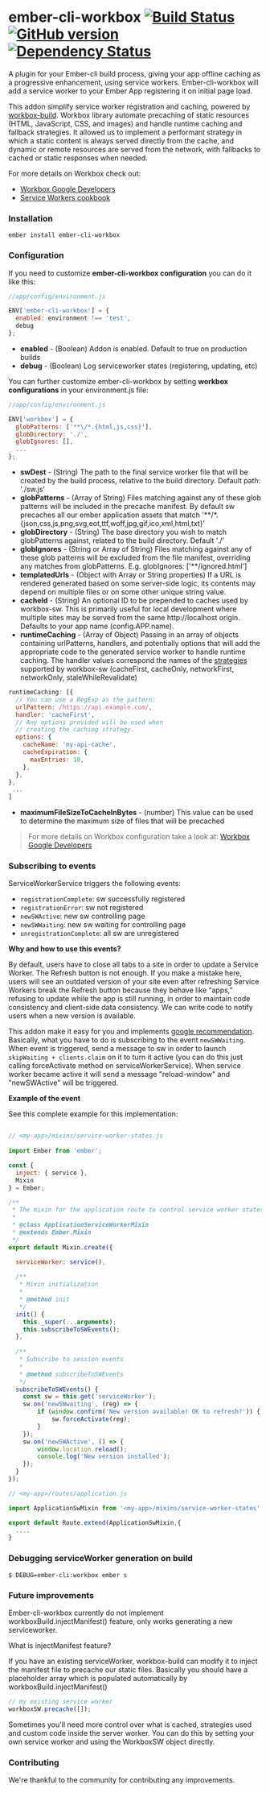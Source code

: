 ember-cli-workbox [![Build Status](https://travis-ci.org/BBVAEngineering/ember-cli-workbox.svg?branch=master)](https://travis-ci.org/BBVAEngineering/ember-cli-workbox) [![GitHub version](https://badge.fury.io/gh/BBVAEngineering%2Fember-cli-workbox.svg)](https://badge.fury.io/gh/BBVAEngineering%2Fember-cli-workbox) [![Dependency Status](https://travis-ci.org/BBVAEngineering/ember-cli-workbox.svg)](https://travis-ci.org/BBVAEngineering/ember-cli-workbox)
=================

A plugin for your Ember-cli build process, giving your app offline caching as a progressive enhancement, using service workers. Ember-cli-workbox will add a service worker to your Ember App registering it on initial page load.

This addon simplify service worker registration and caching, powered by [workbox-build](https://www.npmjs.com/package/workbox-build). Workbox library automate precaching of static resources (HTML, JavaScript, CSS, and images) and handle runtime caching and fallback strategies. It allowed us to implement a performant strategy in which a static content is always served directly from the cache, and dynamic or remote resources are served from the network, with fallbacks to cached or static responses when needed.

For more details on Workbox check out:
* [Workbox Google Developers](https://developers.google.com/web/tools/workbox/)
* [Service Workers cookbook](https://serviceworke.rs/)

### Installation

`ember install ember-cli-workbox`

### Configuration

If you need to customize **ember-cli-workbox configuration** you can do it like this:

```JavaScript
//app/config/environment.js

ENV['ember-cli-workbox'] = {
  enabled: environment !== 'test',
  debug
};
```
* **enabled** - (Boolean) Addon is enabled. Default to true on production builds
* **debug** - (Boolean) Log serviceworker states (registering, updating, etc)

You can further customize ember-cli-workbox by setting **workbox configurations** in your environment.js file:

```JavaScript
//app/config/environment.js

ENV['workbox'] = {
  globPatterns: ['**\/*.{html,js,css}'],
  globDirectory: './',
  globIgnores: [],
  ...
};
```

* **swDest** - (String) The path to the final service worker file that will be created by the build process, relative to the build directory. Default path: './sw.js'
* **globPatterns** - (Array of String) Files matching against any of these glob patterns will be included in the precache manifest. By default sw precaches all our ember application assets that match '**/*.{json,css,js,png,svg,eot,ttf,woff,jpg,gif,ico,xml,html,txt}'
* **globDirectory** - (String) The base directory you wish to match globPatterns against, related to the build directory. Default  './'
* **globIgnores** - (String or Array of String) Files matching against any of these glob patterns will be excluded from the file manifest, overriding any matches from globPatterns.
E.g. globIgnores: ['**\/ignored.html']
* **templatedUrls** - (Object with Array or String properties) If a URL is rendered generated based on some server-side logic, its contents may depend on multiple files or on some other unique string value.
* **cacheId** - (String) An optional ID to be prepended to caches used by workbox-sw. This is primarily useful for local development where multiple sites may be served from the same http://localhost origin. Defaults to your app name (config.APP.name).
* **runtimeCaching** - (Array of Object) Passing in an array of objects containing urlPatterns, handlers, and potentially options that will add the appropriate code to the generated service worker to handle runtime caching. The handler values correspond the names of the [strategies](https://developers.google.com/web/tools/workbox/reference-docs/latest/module-workbox-sw.Strategies) supported by workbox-sw (cacheFirst, cacheOnly, networkFirst, networkOnly, staleWhileRevalidate)
```JavaScript
runtimeCaching: [{
  // You can use a RegExp as the pattern:
  urlPattern: /https://api.example.com/,
  handler: 'cacheFirst',
  // Any options provided will be used when
  // creating the caching strategy.
  options: {
    cacheName: 'my-api-cache',
    cacheExpiration: {
      maxEntries: 10,
    },
  },
},
 ...
]
```
* **maximumFileSizeToCacheInBytes** - (number) This value can be used to determine the maximum size of files that will be precached

> For more details on Workbox configuration take a look at: [Workbox Google Developers](https://developers.google.com/web/tools/workbox/reference-docs/latest/module-workbox-build)

### Subscribing to events

ServiceWorkerService triggers the following events:

  - `registrationComplete`: sw successfully registered
  - `registrationError`: sw not registered
  - `newSWActive`: new sw controlling page
  - `newSWWaiting`: new sw waiting for controlling page
  - `unregistrationComplete`: all sw are unregistered

**Why and how to use this events?**

By default, users have to close all tabs to a site in order to update a Service Worker. The Refresh button is not enough.
If you make a mistake here, users will see an outdated version of your site even after refreshing
Service Workers break the Refresh button because they behave like “apps,” refusing to update while the app is still running, in order to maintain code consistency and client-side data consistency. We can write code to notify users when a new version is available. 

This addon make it easy for you and implements [google recommendation](https://developers.google.com/web/tools/workbox/guides/advanced-recipes#offer_a_page_reload_for_users).
Basically, what you have to do is subscribing to the event `newSWWaiting`. When event is triggered, send a message to sw in order to launch `skipWaiting + clients.claim` on it to turn it active (you can do this just calling forceActivate method on serviceWorkerService). When service worker became active it will send a message "reload-window" and "newSWActive" will be triggered.

**Example of the event**

See this complete example for this implementation:

```JavaScript

// <my-app>/mixins/service-worker-states.js
   
import Ember from 'ember';

const { 
  inject: { service },
  Mixin
} = Ember;

/**
 * The mixin for the application route to control service worker states
 *
 * @class ApplicationServiceWorkerMixin
 * @extends Ember.Mixin
 */
export default Mixin.create({

  serviceWorker: service(), 
 
  /**
   * Mixin initialization
   *
   * @method init
   */
  init() {
  	this._super(...arguments);  
  	this.subscribeToSWEvents();
  }, 
 
  /**
   * Subscribe to session events
   *
   * @method subscribeToSWEvents
   */
  subscribeToSWEvents() {
  	const sw = this.get('serviceWorker');  
  	sw.on('newSWwaiting', (reg) => {
  		if (window.confirm('New version available! OK to refresh?')) {
  			sw.forceActivate(reg);
  		}
  	});
  	sw.on('newSWActive', () => {
  		window.location.reload();
  		console.log('New version installed');
  	});
  }  
});

// <my-app>/routes/application.js

import ApplicationSwMixin from '<my-app>/mixins/service-worker-states';

export default Route.extend(ApplicationSwMixin,{
  ....
} 

```

### Debugging serviceWorker generation on build

```
$ DEBUG=ember-cli:workbox ember s
```


### Future improvements

Ember-cli-workbox currently do not implement workboxBuild.injectManifest() feature, only works generating a new serviceworker.

What is injectManifest feature?

If you have an existing serviceWorker, workbox-build can modify it to inject the manifest file to precache our static files.
Basically you should have a placeholder array which is populated automatically by workboxBuild.injectManifest()

```JavaScript
// my existing service worker
workboxSW.precache([]);
```

Sometimes you'll need more control over what is cached, strategies used and custom code inside the server worker. You can do this by setting your own service worker and using the WorkboxSW object directly.

### Contributing

We're thankful to the community for contributing any improvements.
